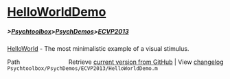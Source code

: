 # [HelloWorldDemo](HelloWorldDemo)
##### >[Psychtoolbox](Psychtoolbox)>[PsychDemos](PsychDemos)>[ECVP2013](ECVP2013)

[HelloWorld](HelloWorld) - The most minimalistic example of a visual stimulus.  




<div class="code_header" style="text-align:right;">
  <span style="float:left;">Path&nbsp;&nbsp;</span> <span class="counter">Retrieve <a href=
  "https://raw.github.com/Psychtoolbox-3/Psychtoolbox-3/beta/Psychtoolbox/PsychDemos/ECVP2013/HelloWorldDemo.m">current version from GitHub</a> | View <a href=
  "https://github.com/Psychtoolbox-3/Psychtoolbox-3/commits/beta/Psychtoolbox/PsychDemos/ECVP2013/HelloWorldDemo.m">changelog</a></span>
</div>
<div class="code">
  <code>Psychtoolbox/PsychDemos/ECVP2013/HelloWorldDemo.m</code>
</div>

